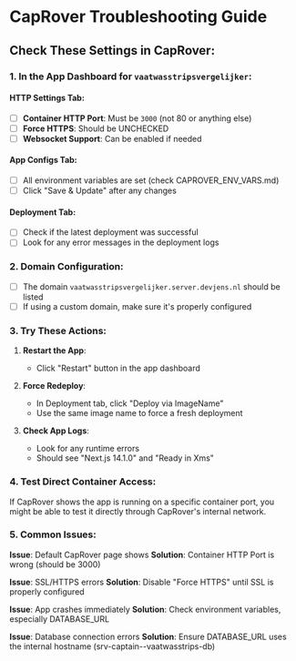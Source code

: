 # CapRover Troubleshooting Guide

## Check These Settings in CapRover:

### 1. In the App Dashboard for `vaatwasstripsvergelijker`:

#### HTTP Settings Tab:
- [ ] **Container HTTP Port**: Must be `3000` (not 80 or anything else)
- [ ] **Force HTTPS**: Should be UNCHECKED
- [ ] **Websocket Support**: Can be enabled if needed

#### App Configs Tab:
- [ ] All environment variables are set (check CAPROVER_ENV_VARS.md)
- [ ] Click "Save & Update" after any changes

#### Deployment Tab:
- [ ] Check if the latest deployment was successful
- [ ] Look for any error messages in the deployment logs

### 2. Domain Configuration:
- [ ] The domain `vaatwasstripsvergelijker.server.devjens.nl` should be listed
- [ ] If using a custom domain, make sure it's properly configured

### 3. Try These Actions:

1. **Restart the App**:
   - Click "Restart" button in the app dashboard

2. **Force Redeploy**:
   - In Deployment tab, click "Deploy via ImageName"
   - Use the same image name to force a fresh deployment

3. **Check App Logs**:
   - Look for any runtime errors
   - Should see "Next.js 14.1.0" and "Ready in Xms"

### 4. Test Direct Container Access:
If CapRover shows the app is running on a specific container port, you might be able to test it directly through CapRover's internal network.

### 5. Common Issues:

**Issue**: Default CapRover page shows
**Solution**: Container HTTP Port is wrong (should be 3000)

**Issue**: SSL/HTTPS errors
**Solution**: Disable "Force HTTPS" until SSL is properly configured

**Issue**: App crashes immediately
**Solution**: Check environment variables, especially DATABASE_URL

**Issue**: Database connection errors
**Solution**: Ensure DATABASE_URL uses the internal hostname (srv-captain--vaatwasstrips-db)